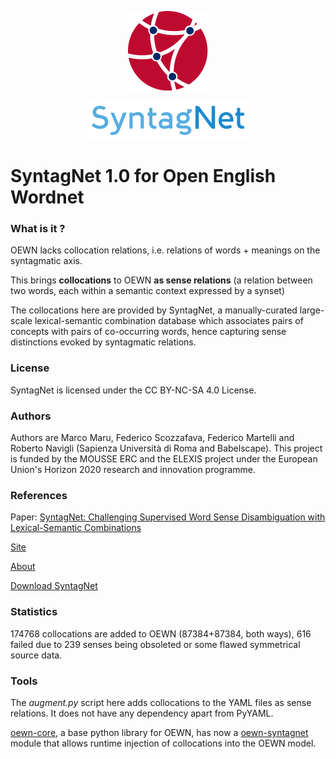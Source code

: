 <p align="center">
<img width="128" src="images/oewn.png" alt="SyntagNet">
</p>
<p align="center">
<img width="256" src="images/syntagnet.png" alt="SyntagNet">
</p>

# SyntagNet 1.0 for Open English Wordnet

### What is it ?

OEWN lacks collocation relations, i.e. relations of words + meanings on the
syntagmatic axis.

This brings __collocations__ to OEWN __as sense relations__
(a relation between two words, each within a semantic context
expressed by a synset)

The collocations here are provided by SyntagNet, a manually-curated large-scale lexical-semantic
combination database which associates pairs of concepts with pairs of co-occurring words,
hence capturing sense distinctions evoked by syntagmatic relations.

### License

SyntagNet is licensed under the CC BY-NC-SA 4.0 License.

### Authors

Authors are Marco Maru, Federico Scozzafava, Federico Martelli and Roberto Navigli (Sapienza Università di Roma and Babelscape). This project is funded by the MOUSSE ERC and the ELEXIS project under the European Union's Horizon 2020 research and innovation programme.

### References

Paper: [SyntagNet: Challenging Supervised Word Sense Disambiguation with Lexical-Semantic Combinations](https://aclanthology.org/D19-1359.pdf)

[Site](http://syntagnet.org/)

[About](http://syntagnet.org/about)

[Download SyntagNet](http://syntagnet.org/download)

### Statistics

174768 collocations are added to OEWN (87384+87384, both ways),
616 failed due to 239 senses being obsoleted or some flawed symmetrical source data.


### Tools

The *augment.py* script here adds collocations to the YAML files as sense relations. It does not have any dependency apart from PyYAML.

[oewn-core](https://github.com/oewntk/oewn-core), a base python library for OEWN, has now a 
[oewn-syntagnet](https://github.com/oewntk/oewn-core/tree/main/oewn_syntagnet) module
that allows runtime injection of collocations into the OEWN model.